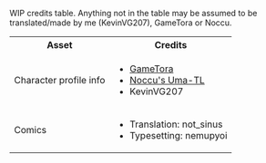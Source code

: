WIP credits table.
Anything not in the table may be assumed to be translated/made by me (KevinVG207), GameTora or Noccu.

<table>
    <tr>
        <th>Asset</th>
        <th>Credits</th>
    </tr>
    <tr>
        <td>Character profile info</td>
        <td>
            <ul>
                <li><a href="https://gametora.com/umamusume">GameTora</a></li>
                <li><a href="https://github.com/noccu/umamusu-translate">Noccu's Uma-TL</a></li>
                <li>KevinVG207</li>
            </ul>
        </td>
    </tr>
    <tr>
        <td>Comics</td>
        <td>
            <ul>
                <li>Translation: not_sinus</li>
                <li>Typesetting: nemupyoi</li>
            </ul>
        </td>
    </tr>
</table>